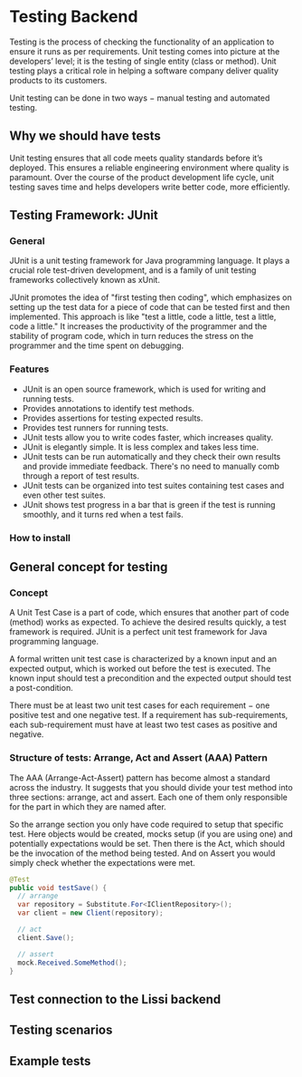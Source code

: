 # Testing Backend

Testing is the process of checking the functionality of an application to ensure it runs as per requirements. Unit testing comes into picture at the developers’ level; it is the testing of single entity (class or method). Unit testing plays a critical role in helping a software company deliver quality products to its customers.

Unit testing can be done in two ways − manual testing and automated testing.


## Why we should have tests

Unit testing ensures that all code meets quality standards before it’s deployed. This ensures a reliable engineering environment where quality is paramount. Over the course of the product development life cycle, unit testing saves time and helps developers write better code, more efficiently.


## Testing Framework: JUnit

### General

JUnit is a unit testing framework for Java programming language. It plays a crucial role test-driven development, and is a family of unit testing frameworks collectively known as xUnit.

JUnit promotes the idea of "first testing then coding", which emphasizes on setting up the test data for a piece of code that can be tested first and then implemented. This approach is like "test a little, code a little, test a little, code a little." It increases the productivity of the programmer and the stability of program code, which in turn reduces the stress on the programmer and the time spent on debugging.

### Features

* JUnit is an open source framework, which is used for writing and running tests.
* Provides annotations to identify test methods.
* Provides assertions for testing expected results.
* Provides test runners for running tests.
* JUnit tests allow you to write codes faster, which increases quality.
* JUnit is elegantly simple. It is less complex and takes less time.
* JUnit tests can be run automatically and they check their own results and provide immediate feedback. There's no need to manually comb through a report of test results.
* JUnit tests can be organized into test suites containing test cases and even other test suites.
* JUnit shows test progress in a bar that is green if the test is running smoothly, and it turns red when a test fails.


### How to install


## General concept for testing

### Concept

A Unit Test Case is a part of code, which ensures that another part of code (method) works as expected. To achieve the desired results quickly, a test framework is required. JUnit is a perfect unit test framework for Java programming language.

A formal written unit test case is characterized by a known input and an expected output, which is worked out before the test is executed. The known input should test a precondition and the expected output should test a post-condition.

There must be at least two unit test cases for each requirement − one positive test and one negative test. If a requirement has sub-requirements, each sub-requirement must have at least two test cases as positive and negative.

### Structure of tests: Arrange, Act and Assert (AAA) Pattern

The AAA (Arrange-Act-Assert) pattern has become almost a standard across the industry. It suggests that you should divide your test method into three sections: arrange, act and assert. Each one of them only responsible for the part in which they are named after.

So the arrange section you only have code required to setup that specific test. Here objects would be created, mocks setup (if you are using one) and potentially expectations would be set. Then there is the Act, which should be the invocation of the method being tested. And on Assert you would simply check whether the expectations were met.

```java
@Test
public void testSave() {
  // arrange
  var repository = Substitute.For<IClientRepository>();
  var client = new Client(repository);

  // act
  client.Save();

  // assert
  mock.Received.SomeMethod();
}
```

## Test connection to the Lissi backend


## Testing scenarios




## Example tests








